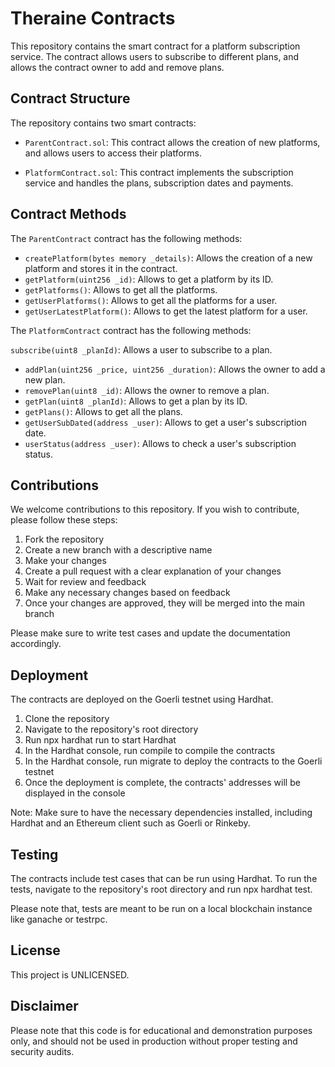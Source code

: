 # Theraine Contracts
This repository contains the smart contract for a platform subscription service. The contract allows users to subscribe to different plans, and allows the contract owner to add and remove plans.

## Contract Structure
The repository contains two smart contracts:

- `ParentContract.sol`: This contract allows the creation of new platforms, and allows users to access their platforms.

- `PlatformContract.sol`: This contract implements the subscription service and handles the plans, subscription dates and payments.


## Contract Methods

The `ParentContract` contract has the following methods:

- `createPlatform(bytes memory _details)`: Allows the creation of a new platform and stores it in the contract.
- `getPlatform(uint256 _id)`: Allows to get a platform by its ID.
- `getPlatforms()`: Allows to get all the platforms.
- `getUserPlatforms()`: Allows to get all the platforms for a user.
- `getUserLatestPlatform()`: Allows to get the latest platform for a user.


The `PlatformContract` contract has the following methods:

`subscribe(uint8 _planId)`: Allows a user to subscribe to a plan.
- `addPlan(uint256 _price, uint256 _duration)`: Allows the owner to add a new plan.
- `removePlan(uint8 _id)`: Allows the owner to remove a plan.
- `getPlan(uint8 _planId)`: Allows to get a plan by its ID.
- `getPlans()`: Allows to get all the plans.
- `getUserSubDated(address _user)`: Allows to get a user's subscription date.
- `userStatus(address _user)`: Allows to check a user's subscription status.

## Contributions
We welcome contributions to this repository. If you wish to contribute, please follow these steps:

1. Fork the repository
2. Create a new branch with a descriptive name
3. Make your changes
4. Create a pull request with a clear explanation of your changes
5. Wait for review and feedback
6. Make any necessary changes based on feedback
7. Once your changes are approved, they will be merged into the main branch

Please make sure to write test cases and update the documentation accordingly.

## Deployment
The contracts are deployed on the Goerli testnet using Hardhat.

1. Clone the repository
2. Navigate to the repository's root directory
3. Run npx hardhat run to start Hardhat
4. In the Hardhat console, run compile to compile the contracts
5. In the Hardhat console, run migrate to deploy the contracts to the Goerli testnet
6. Once the deployment is complete, the contracts' addresses will be displayed in the console

Note: Make sure to have the necessary dependencies installed, including Hardhat and an Ethereum client such as Goerli or Rinkeby.

## Testing
The contracts include test cases that can be run using Hardhat. To run the tests, navigate to the repository's root directory and run npx hardhat test.

Please note that, tests are meant to be run on a local blockchain instance like ganache or testrpc.

## License
This project is UNLICENSED.

## Disclaimer
Please note that this code is for educational and demonstration purposes only, and should not be used in production without proper testing and security audits.